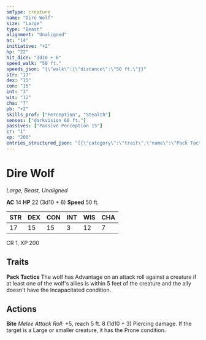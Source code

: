 ```yaml
---
smType: creature
name: "Dire Wolf"
size: "Large"
type: "Beast"
alignment: "Unaligned"
ac: "14"
initiative: "+2"
hp: "22"
hit_dice: "3d10 + 6"
speed_walk: "50 ft."
speeds_json: "{\"walk\":{\"distance\":\"50 ft.\"}}"
str: "17"
dex: "15"
con: "15"
int: "3"
wis: "12"
cha: "7"
pb: "+2"
skills_prof: ["Perception", "Stealth"]
senses: ["darkvision 60 ft."]
passives: ["Passive Perception 15"]
cr: "1"
xp: "200"
entries_structured_json: "[{\"category\":\"trait\",\"name\":\"Pack Tactics\",\"text\":\"The wolf has Advantage on an attack roll against a creature if at least one of the wolf's allies is within 5 feet of the creature and the ally doesn't have the Incapacitated condition.\"},{\"category\":\"action\",\"name\":\"Bite\",\"text\":\"*Melee Attack Roll:* +5, reach 5 ft. 8 (1d10 + 3) Piercing damage. If the target is a Large or smaller creature, it has the Prone condition.\",\"kind\":\"Melee Attack Roll\",\"to_hit\":\"+5\",\"range\":\"5 ft\",\"damage\":\"8 (1d10 + 3) Piercing\"}]"
---
```


# Dire Wolf
*Large, Beast, Unaligned*

**AC** 14
**HP** 22 (3d10 + 6)
**Speed** 50 ft.

| STR | DEX | CON | INT | WIS | CHA |
| --- | --- | --- | --- | --- | --- |
| 17 | 15 | 15 | 3 | 12 | 7 |

CR 1, XP 200

## Traits

**Pack Tactics**
The wolf has Advantage on an attack roll against a creature if at least one of the wolf's allies is within 5 feet of the creature and the ally doesn't have the Incapacitated condition.

## Actions

**Bite**
*Melee Attack Roll:* +5, reach 5 ft. 8 (1d10 + 3) Piercing damage. If the target is a Large or smaller creature, it has the Prone condition.
